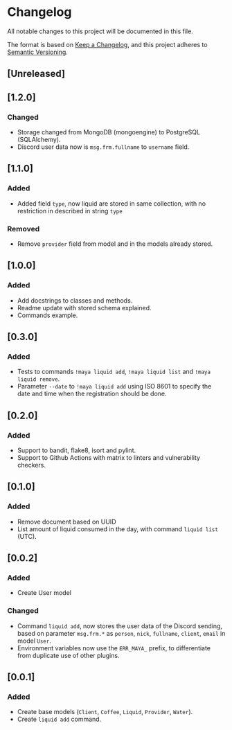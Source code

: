 # Changelog
All notable changes to this project will be documented in this file.

The format is based on [Keep a Changelog](https://keepachangelog.com/en/1.0.0/),
and this project adheres to [Semantic Versioning](https://semver.org/spec/v2.0.0.html).

## [Unreleased]

## [1.2.0]
### Changed
- Storage changed from MongoDB (mongoengine) to PostgreSQL (SQLAlchemy).
- Discord user data now is `msg.frm.fullname` to `username` field.


## [1.1.0]
### Added
- Added field `type`, now liquid are stored in same collection, with no restriction in described in string `type`

### Removed
- Remove `provider` field from model and in the models already stored.


## [1.0.0]
### Added
- Add docstrings to classes and methods.
- Readme update with stored schema explained.
- Commands example.


## [0.3.0]
### Added
- Tests to commands `!maya liquid add`, `!maya liquid list` and `!maya liquid remove`.
- Parameter `--date` to `!maya liquid add` using ISO 8601 to specify the date and time when the registration should be done.


## [0.2.0]
### Added
- Support to bandit, flake8, isort and pylint.
- Support to Github Actions with matrix to linters and vulnerability checkers.


## [0.1.0]
### Added
- Remove document based on UUID
- List amount of liquid consumed in the day, with command `liquid list` (UTC).


## [0.0.2]
### Added
- Create User model

### Changed
- Command `liquid add`, now stores the user data of the Discord sending, based on parameter `msg.frm.*` as `person`, `nick`, `fullname`, `client`, `email` in model `User`.
- Environment variables now use the `ERR_MAYA_` prefix, to differentiate from duplicate use of other plugins.


## [0.0.1]
### Added
- Create base models (`Client`, `Coffee`, `Liquid`, `Provider`, `Water`).
- Create `liquid add` command.
